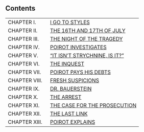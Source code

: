 ## Contents

<table summary="Contents" style="margin-right: auto; margin-left: auto">

<tr>
<td>CHAPTER I.&nbsp;&nbsp;</td>
<td>
<a href="chapter-01.md">I GO TO STYLES</a></td>
</tr>

<tr>
<td>CHAPTER II.&nbsp;&nbsp;</td>
<td>
<a href="chapter-02.md">THE 16TH AND 17TH OF JULY</a></td>
</tr>

<tr>
<td>CHAPTER III.&nbsp;&nbsp;</td>
<td>
<a href="chapter-03.md">THE NIGHT OF THE TRAGEDY</a></td>
</tr>

<tr>
<td>CHAPTER IV.&nbsp;&nbsp;</td>
<td>
<a href="chapter-04.md">POIROT INVESTIGATES</a></td>
</tr>

<tr>
<td>CHAPTER V.&nbsp;&nbsp;</td>
<td>
<a href="chapter-05.md">&ldquo;IT ISN&rsquo;T STRYCHNINE, IS IT?&rdquo;</a></td>
</tr>

<tr>
<td>CHAPTER VI.&nbsp;&nbsp;</td>
<td>
<a href="chapter-06.md">THE INQUEST</a></td>
</tr>

<tr>
<td>CHAPTER VII.&nbsp;&nbsp;</td>
<td>
<a href="chapter-07.md">POIROT PAYS HIS DEBTS</a></td>
</tr>

<tr>
<td>CHAPTER VIII.&nbsp;&nbsp;</td>
<td>
<a href="chapter-08.md">FRESH SUSPICIONS</a></td>
</tr>

<tr>
<td>CHAPTER IX.&nbsp;&nbsp;</td>
<td>
<a href="chapter-09.md">DR. BAUERSTEIN</a></td>
</tr>

<tr>
<td>CHAPTER X.&nbsp;&nbsp;</td>
<td>
<a href="chapter-10.md">THE ARREST</a></td>
</tr>

<tr>
<td>CHAPTER XI.&nbsp;&nbsp;</td>
<td>
<a href="chapter-11.md">THE CASE FOR THE PROSECUTION</a></td>
</tr>

<tr>
<td>CHAPTER XII.&nbsp;&nbsp;</td>
<td>
<a href="chapter-12.md">THE LAST LINK</a></td>
</tr>

<tr>
<td>CHAPTER XIII.&nbsp;&nbsp;</td>
<td>
<a href="chapter-13.md">POIROT EXPLAINS</a></td>
</tr>

</table>
